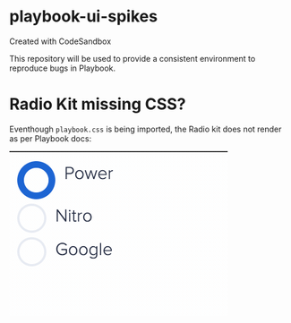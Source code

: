 # playbook-ui-spikes

Created with CodeSandbox

This repository will be used to provide a consistent environment to reproduce bugs in Playbook.

# Radio Kit missing CSS?

Eventhough `playbook.css` is being imported, the Radio kit does not render as per Playbook docs:

![Radio Kit CSS bug](docs/radio_kit_css_bug.gif)
